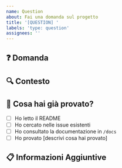 ```yaml
---
name: Question
about: Fai una domanda sul progetto
title: '[QUESTION] '
labels: 'type: question'
assignees: ''
---
```


## ❓ Domanda

<!-- Fai la tua domanda qui -->

## 🔍 Contesto

<!-- Fornisci contesto per aiutarci a capire meglio la domanda -->

## 🔎 Cosa hai già provato?

<!-- Hai cercato nella documentazione? Hai provato qualcosa? -->

- [ ] Ho letto il README
- [ ] Ho cercato nelle issue esistenti
- [ ] Ho consultato la documentazione in `/docs`
- [ ] Ho provato [descrivi cosa hai provato]

## 📋 Informazioni Aggiuntive

<!-- Qualsiasi altra informazione che possa essere utile -->

